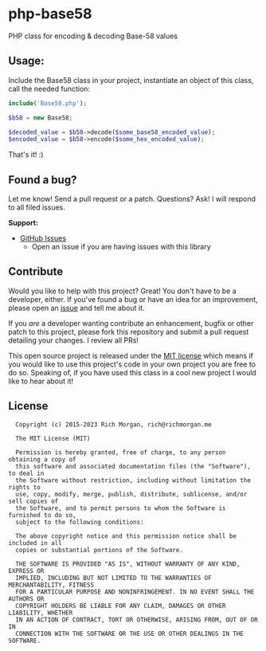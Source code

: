 # php-base58
PHP class for encoding &amp; decoding Base-58 values

## Usage:

Include the Base58 class in your project, instantiate an object of this class, call the needed function:

```php
include('Base58.php');

$b58 = new Base58;

$decoded_value = $b58->decode($some_base58_encoded_value);
$encoded_value = $b58->encode($some_hex_encoded_value);
```

That's it! :)

## Found a bug?

Let me know! Send a pull request or a patch. Questions? Ask! I will respond to all filed issues.

**Support:**

* [GitHub Issues](https://github.com/ionux/php-base58/issues)
  * Open an issue if you are having issues with this library

## Contribute

Would you like to help with this project?  Great!  You don't have to be a developer, either.  If you've found a bug or have an idea for an improvement, please open an [issue](https://github.com/ionux/php-base58/issues) and tell me about it.

If you *are* a developer wanting contribute an enhancement, bugfix or other patch to this project, please fork this repository and submit a pull request detailing your changes. I review all PRs!

This open source project is released under the [MIT license](http://opensource.org/licenses/MIT) which means if you would like to use this project's code in your own project you are free to do so.  Speaking of, if you have used this class in a cool new project I would like to hear about it!

## License

```
  Copyright (c) 2015-2023 Rich Morgan, rich@richmorgan.me

  The MIT License (MIT)

  Permission is hereby granted, free of charge, to any person obtaining a copy of
  this software and associated documentation files (the "Software"), to deal in
  the Software without restriction, including without limitation the rights to
  use, copy, modify, merge, publish, distribute, sublicense, and/or sell copies of
  the Software, and to permit persons to whom the Software is furnished to do so,
  subject to the following conditions:

  The above copyright notice and this permission notice shall be included in all
  copies or substantial portions of the Software.

  THE SOFTWARE IS PROVIDED "AS IS", WITHOUT WARRANTY OF ANY KIND, EXPRESS OR
  IMPLIED, INCLUDING BUT NOT LIMITED TO THE WARRANTIES OF MERCHANTABILITY, FITNESS
  FOR A PARTICULAR PURPOSE AND NONINFRINGEMENT. IN NO EVENT SHALL THE AUTHORS OR
  COPYRIGHT HOLDERS BE LIABLE FOR ANY CLAIM, DAMAGES OR OTHER LIABILITY, WHETHER
  IN AN ACTION OF CONTRACT, TORT OR OTHERWISE, ARISING FROM, OUT OF OR IN
  CONNECTION WITH THE SOFTWARE OR THE USE OR OTHER DEALINGS IN THE SOFTWARE.
```
